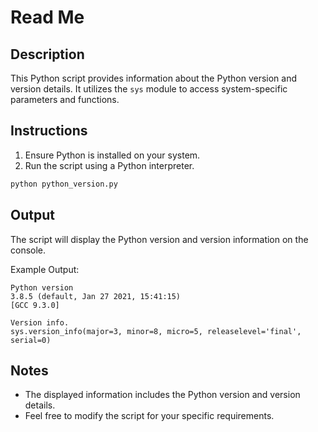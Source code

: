 # Read Me

## Description
This Python script provides information about the Python version and version details. It utilizes the `sys` module to access system-specific parameters and functions.

## Instructions
1. Ensure Python is installed on your system.
2. Run the script using a Python interpreter.

```bash
python python_version.py
```

## Output
The script will display the Python version and version information on the console.

Example Output:
```
Python version
3.8.5 (default, Jan 27 2021, 15:41:15)
[GCC 9.3.0]

Version info.
sys.version_info(major=3, minor=8, micro=5, releaselevel='final', serial=0)
```

## Notes
- The displayed information includes the Python version and version details.
- Feel free to modify the script for your specific requirements.